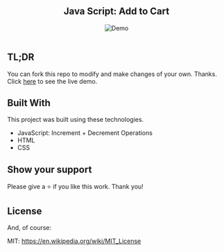 <h2 align="center">
  Java Script: Add to Cart <br/>
</h2>

<div align="center">
  <img alt="Demo" src="stellaDress.gif">
</div>

<br/>

## TL;DR

You can fork this repo to modify and make changes of your own. Thanks. 
Click  <a href="https://hannah-moon.github.io/09_JS_AddtoCart_Increment_Decrement_Operator/" target="_blank">here</a> to see the live demo.


## Built With

This project was built using these technologies.

- JavaScript: Increment + Decrement Operations
- HTML
- CSS


## Show your support

Please give a ⭐ if you like this work. Thank you!


## License

And, of course:

MIT: <https://en.wikipedia.org/wiki/MIT_License>
